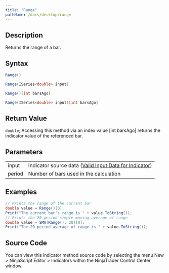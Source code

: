 ```yaml
---
title: "Range"
pathName: /docs/desktop/range
---
```


## Description

Returns the range of a bar.

## Syntax

```csharp
Range()
```

```csharp
Range(ISeries<double> input)
```

```csharp
Range()[int barsAgo]
```

```csharp
Range(ISeries<double> input)[int barsAgo]
```

## Return Value

`double`; Accessing this method via an index value [int barsAgo] returns the indicator value of the referenced bar.

## Parameters

|  |  |
| --- | --- |
| input | Indicator source data ([Valid Input Data for Indicator](/docs/desktop/valid_input_data_for_indicator)) |
| period | Number of bars used in the calculation |

## Examples

```csharp
// Prints the range of the current bar
double value = Range()[0];
Print("The current bar's range is " + value.ToString());
// Prints the 20 period simple moving average of range
double value = SMA(Range(), 20)[0];
Print("The 20 period average of range is " + value.ToString());
```

## Source Code

You can view this indicator method source code by selecting the menu New > NinjaScript Editor > Indicators within the NinjaTrader Control Center window.

